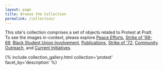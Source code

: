 ```yaml
---
layout: page
title: Browse the Collection
permalink: /collection/
---
```


This site's collection comprises a set of objects related to Protest at Pratt. To see the images in-context, please explore [Peace Efforts](exhibits/peace-efforts), [Strike of '68-69](exhibits/strike-of-68-69), [Black Student Union Involvement](exhibits/black-student-union-involvement), [Publications](exhibits/publications), [Strike of '72](exhibits/strike-of-72), [Community Outreach](exhibits/community-outreach), and [Current Initiatives](exhibits/current-initiatives).


{% include collection_gallery.html collection='protest' facet_by='description' %}
